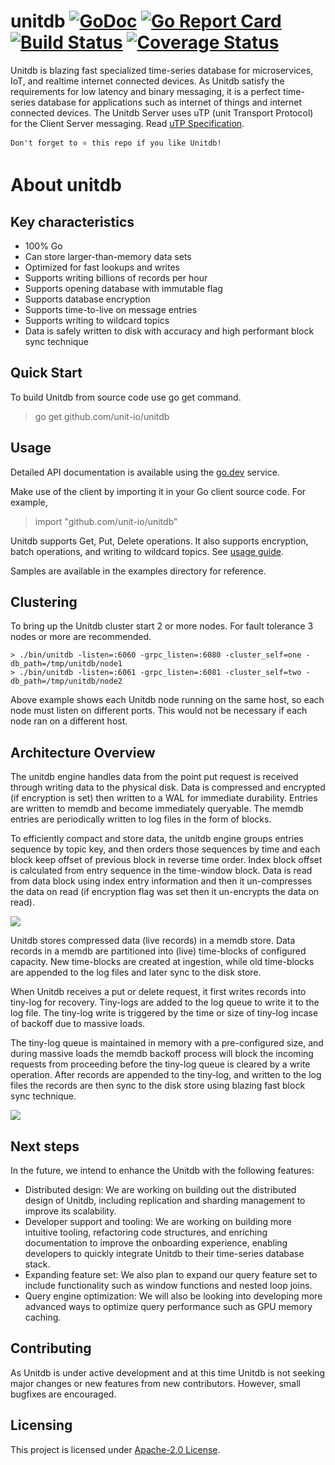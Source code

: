 # unitdb [![GoDoc](https://godoc.org/github.com/unit-io/unitdb?status.svg)](https://pkg.go.dev/github.com/unit-io/unitdb) [![Go Report Card](https://goreportcard.com/badge/github.com/unit-io/unitdb)](https://goreportcard.com/report/github.com/unit-io/unitdb) [![Build Status](https://travis-ci.org/unit-io/unitdb.svg?branch=master)](https://travis-ci.org/unit-io/unitdb) [![Coverage Status](https://coveralls.io/repos/github/unit-io/unitdb/badge.svg?branch=master)](https://coveralls.io/github/unit-io/unitdb?branch=master)

Unitdb is blazing fast specialized time-series database for microservices, IoT, and realtime internet connected devices. As Unitdb satisfy the requirements for low latency and binary messaging, it is a perfect time-series database for applications such as internet of things and internet connected devices. The Unitdb Server uses uTP (unit Transport Protocol) for the Client Server messaging. Read [uTP Specification](https://github.com/unit-io/unitdb/tree/master/docs/utp.md).

```
Don't forget to ⭐ this repo if you like Unitdb!
```

# About unitdb 

## Key characteristics
- 100% Go
- Can store larger-than-memory data sets
- Optimized for fast lookups and writes
- Supports writing billions of records per hour
- Supports opening database with immutable flag
- Supports database encryption
- Supports time-to-live on message entries
- Supports writing to wildcard topics
- Data is safely written to disk with accuracy and high performant block sync technique

## Quick Start
To build Unitdb from source code use go get command.

> go get github.com/unit-io/unitdb

## Usage
Detailed API documentation is available using the [go.dev](https://pkg.go.dev/github.com/unit-io/unitdb) service.

Make use of the client by importing it in your Go client source code. For example,

> import "github.com/unit-io/unitdb"

Unitdb supports Get, Put, Delete operations. It also supports encryption, batch operations, and writing to wildcard topics. See [usage guide](https://github.com/unit-io/unitdb/tree/master/docs/usage.md). 

Samples are available in the examples directory for reference.

## Clustering
To bring up the Unitdb cluster start 2 or more nodes. For fault tolerance 3 nodes or more are recommended.

```
> ./bin/unitdb -listen=:6060 -grpc_listen=:6080 -cluster_self=one -db_path=/tmp/unitdb/node1
> ./bin/unitdb -listen=:6061 -grpc_listen=:6081 -cluster_self=two -db_path=/tmp/unitdb/node2
```

Above example shows each Unitdb node running on the same host, so each node must listen on different ports. This would not be necessary if each node ran on a different host.

## Architecture Overview
The unitdb engine handles data from the point put request is received through writing data to the physical disk. Data is compressed and encrypted (if encryption is set) then written to a WAL for immediate durability. Entries are written to memdb and become immediately queryable. The memdb entries are periodically written to log files in the form of blocks.

To efficiently compact and store data, the unitdb engine groups entries sequence by topic key, and then orders those sequences by time and each block keep offset of previous block in reverse time order. Index block offset is calculated from entry sequence in the time-window block. Data is read from data block using index entry information and then it un-compresses the data on read (if encryption flag was set then it un-encrypts the data on read).

<p align="left">
  <img src="docs/img/architecture-overview.png" />
</p>

Unitdb stores compressed data (live records) in a memdb store. Data records in a memdb are partitioned into (live) time-blocks of configured capacity. New time-blocks are created at ingestion, while old time-blocks are appended to the log files and later sync to the disk store.

When Unitdb receives a put or delete request, it first writes records into tiny-log for recovery. Tiny-logs are added to the log queue to write it to the log file. The tiny-log write is triggered by the time or size of tiny-log incase of backoff due to massive loads. 

The tiny-log queue is maintained in memory with a pre-configured size, and during massive loads the memdb backoff process will block the incoming requests from proceeding before the tiny-log queue is cleared by a write operation. After records are appended to the tiny-log, and written to the log files the records are then sync to the disk store using blazing fast block sync technique.

<p align="left">
  <img src="docs/img/memdb-upsert.png" />
</p>

## Next steps
In the future, we intend to enhance the Unitdb with the following features:

- Distributed design: We are working on building out the distributed design of Unitdb, including replication and sharding management to improve its scalability.
- Developer support and tooling: We are working on building more intuitive tooling, refactoring code structures, and enriching documentation to improve the onboarding experience, enabling developers to quickly integrate Unitdb to their time-series database stack.
- Expanding feature set: We also plan to expand our query feature set to include functionality such as window functions and nested loop joins.
- Query engine optimization: We will also be looking into developing more advanced ways to optimize query performance such as GPU memory caching.

## Contributing
As Unitdb is under active development and at this time Unitdb is not seeking major changes or new features from new contributors. However, small bugfixes are encouraged.

## Licensing
This project is licensed under [Apache-2.0 License](https://github.com/unit-io/unitdb/blob/master/LICENSE).

